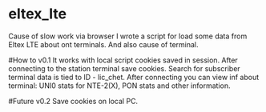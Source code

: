 # eltex_lte
Cause of slow work via browser I wrote a script for load some data from Eltex LTE about ont terminals. And also cause of terminal.

#How to
v0.1
It works with local script cookies saved in session. After connecting to the station terminal save cookies. 
Search for subscriber terminal data is tied to ID - lic_chet.
After connecting you can view inf about terminal: UNI0 stats for NTE-2(X), PON stats and other information.

#Future
v0.2 
Save cookies on local PC.
